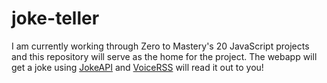 # joke-teller

I am currently working through Zero to Mastery's 20 JavaScript projects and this repository will serve as the home for the project. The webapp will get a joke using [JokeAPI](https://jokeapi.dev) and [VoiceRSS](https://www.voicerss.org) will read it out to you!
